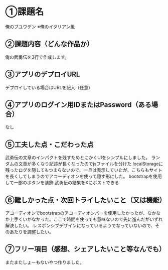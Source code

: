 # ①課題名
俺のブユウデン
※俺のイタリアン風

## ②課題内容（どんな作品か）
俺の武勇伝を3行で作成します。

## ③アプリのデプロイURL
デプロイしている場合はURLを記入（任意）

## ④アプリのログイン用IDまたはPassword（ある場合）
なし

## ⑤工夫した点・こだわった点
武勇伝の文章のインパクトを残すためとにかくUIをシンプルにしました。
ランダムの文章が多くなり記述が長くなったのでjsファイルを分けた
localStorageに残ったログを隠してもつまらないので、一旦は表示していたが、こちらもサイトを長くしてしまうのでアコーディオンを使って隠す形にした。
bootstrapを使用して一部のボタンを装飾
武勇伝の結果をXにポストできる

## ⑥難しかった点・次回トライしたいこと（又は機能）
アコーディオンでbootstrapのアコーディオンバーを使用したかったが、なかなか上手くいかなかった。ここで時間を使っても意味ないので先に進んだがいずれ解決したい。
レスポンシブデザインになっているようでなっていないので、そのあたりを調整したい。


## ⑦フリー項目（感想、シェアしたいこと等なんでも）
またまたしょーもないやつ作りました。